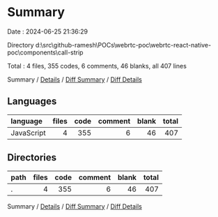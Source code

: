 # Summary

Date : 2024-06-25 21:36:29

Directory d:\\src\\github-ramesh\\POCs\\webrtc-poc\\webrtc-react-native-poc\\components\\call-strip

Total : 4 files,  355 codes, 6 comments, 46 blanks, all 407 lines

Summary / [Details](details.md) / [Diff Summary](diff.md) / [Diff Details](diff-details.md)

## Languages
| language | files | code | comment | blank | total |
| :--- | ---: | ---: | ---: | ---: | ---: |
| JavaScript | 4 | 355 | 6 | 46 | 407 |

## Directories
| path | files | code | comment | blank | total |
| :--- | ---: | ---: | ---: | ---: | ---: |
| . | 4 | 355 | 6 | 46 | 407 |

Summary / [Details](details.md) / [Diff Summary](diff.md) / [Diff Details](diff-details.md)